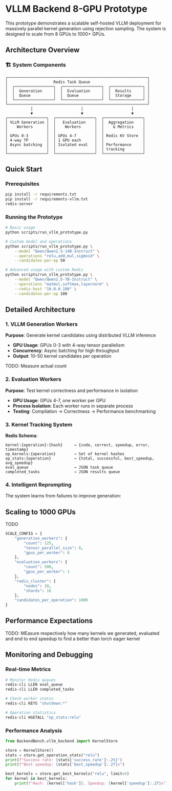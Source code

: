 # VLLM Backend 8-GPU Prototype

This prototype demonstrates a scalable self-hosted VLLM deployment for massively parallel kernel generation using rejection sampling. The system is designed to scale from 8 GPUs to 1000+ GPUs.

## Architecture Overview

### 🏗️ System Components

```
┌─────────────────────────────────────────────────────────────┐
│                    Redis Task Queue                         │
│  ┌─────────────────┐  ┌─────────────────┐  ┌──────────────┐ │
│  │  Generation     │  │  Evaluation     │  │  Results     │ │
│  │  Queue          │  │  Queue          │  │  Storage     │ │
│  └─────────────────┘  └─────────────────┘  └──────────────┘ │
└─────────────────────────────────────────────────────────────┘
           │                     │                     │
           ▼                     ▼                     ▼
┌─────────────────┐  ┌─────────────────┐  ┌─────────────────┐
│ VLLM Generation │  │   Evaluation    │  │  Aggregation    │
│    Workers      │  │    Workers      │  │    & Metrics    │
│                 │  │                 │  │                 │
│ GPUs 0-3        │  │ GPUs 4-7        │  │ Redis KV Store  │
│ 4-way TP        │  │ 1 GPU each      │  │                 │
│ Async batching  │  │ Isolated eval   │  │ Performance     │
│                 │  │                 │  │ tracking        │
└─────────────────┘  └─────────────────┘  └─────────────────┘
```

## Quick Start

### Prerequisites

```bash
pip install -r requirements.txt
pip install -r requirements-vllm.txt
redis-server
```

### Running the Prototype

```bash
# Basic usage
python scripts/run_vllm_prototype.py

# Custom model and operations
python scripts/run_vllm_prototype.py \
    --model "Qwen/Qwen2.5-14B-Instruct" \
    --operations "relu,add,mul,sigmoid" \
    --candidates-per-op 50

# Advanced usage with custom Redis
python scripts/run_vllm_prototype.py \
    --model "Qwen/Qwen2.5-7B-Instruct" \
    --operations "matmul,softmax,layernorm" \
    --redis-host "10.0.0.100" \
    --candidates-per-op 100
```

## Detailed Architecture

### 1. VLLM Generation Workers

**Purpose**: Generate kernel candidates using distributed VLLM inference

- **GPU Usage**: GPUs 0-3 with 4-way tensor parallelism
- **Concurrency**: Async batching for high throughput
- **Output**: 10-50 kernel candidates per operation

TODO: Measure actual count

### 2. Evaluation Workers

**Purpose**: Test kernel correctness and performance in isolation

- **GPU Usage**: GPUs 4-7, one worker per GPU
- **Process Isolation**: Each worker runs in separate process
- **Testing**: Compilation → Correctness → Performance benchmarking

### 3. Kernel Tracking System

**Redis Schema**:
```
kernel:{operation}:{hash}     → {code, correct, speedup, error, timestamp}
op_kernels:{operation}        → Set of kernel hashes  
op_stats:{operation}          → {total, successful, best_speedup, avg_speedup}
eval_queue                    → JSON task queue
completed_tasks               → JSON results queue
```

### 4. Intelligent Reprompting

The system learns from failures to improve generation:

## Scaling to 1000 GPUs

TODO

```python
SCALE_CONFIG = {
    "generation_workers": {
        "count": 125,
        "tensor_parallel_size": 8,
        "gpus_per_worker": 8
    },
    "evaluation_workers": {
        "count": 500,
        "gpus_per_worker": 1
    },
    "redis_cluster": {
        "nodes": 10,
        "shards": 16
    },
    "candidates_per_operation": 1000
}
```

## Performance Expectations

TODO: MEasure respectively how many kernels we generated, evaluated and end to end speedup to find a better than torch eager kernel

## Monitoring and Debugging

### Real-time Metrics

```bash
# Monitor Redis queues
redis-cli LLEN eval_queue
redis-cli LLEN completed_tasks

# Check worker status
redis-cli KEYS "shutdown:*"

# Operation statistics
redis-cli HGETALL "op_stats:relu"
```

### Performance Analysis

```python
from BackendBench.vllm_backend import KernelStore

store = KernelStore()
stats = store.get_operation_stats("relu")
print(f"Success rate: {stats['success_rate']:.2%}")
print(f"Best speedup: {stats['best_speedup']:.2f}x")

best_kernels = store.get_best_kernels("relu", limit=5)
for kernel in best_kernels:
    print(f"Hash: {kernel['hash']}, Speedup: {kernel['speedup']:.2f}x")
```